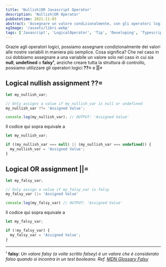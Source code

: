 ```yaml
---
title: 'Nullish|OR Javascript Operator'
description: 'Nullish|OR Operator'
pubDatetime: 2021-11-03
abstract: 'Assegnare un valore condizionalmente, con gli operatori logici Nullish & OR'
ogImage: '/assets/libri.webp'
tags: ['Javascript', 'LogicalOperator', 'Tip', 'Developing', 'Typescript', 'ES6']
---
```


Grazie agli operatori logici, possiamo assegnare condizionalmente dei valori alle nostre variabili in maniera più semplice.
Cosa significa?
Che nel caso in cui dobbiamo assegnare a una variabile un valore solo nel caso in cui sia **null**, **undefined** o **falsy¹**, anziche creare tutta la struttura di controllo, possiamo utilizzare gli operatori logici **??=** e **||=**

## Logical nullish assignment ??=

```js
let my_nullish_var;

// Only assigns a value if my_nullish_var is null or undefined
my_nullish_var ??= 'Assigned Value';

console.log(my_nullish_var); // OUTPUT: 'Assigned Value'
```

Il codice qui sopra equivale a

```js
let my_nullish_var;

if ((my_nullish_var === null) || (my_nullish_var === undefined)) {
  my_nullish_var = 'Assigned Value';
}
```

## Logical OR assignment ||=

```js
let my_falsy_var;

// Only assign a value if my_falsy_var is falsy
my_falsy_var ||= 'Assigned Value'

console.log(my_falsy_var) // OUTPUT: 'Assigned Value'
```

Il codice qui sopra equivale a

```js
let my_falsy_var;

if (!my_falsy_var) {
  my_falsy_var = 'Assigned Value';
}
```
---
¹ **falsy**: *Un valore falsy (a volte scritto falsey) è un valore che è considerato falso quando si incontra in un test booleano. Ref. [MDN Glossary Falsy](https://developer.mozilla.org/en-US/docs/Glossary/Falsy)*
